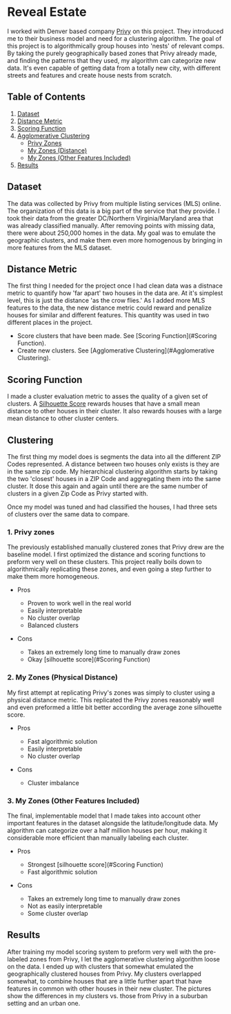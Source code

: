 # Reveal Estate

I worked with Denver based company [Privy](http://www.getprivynow.com) on this project. They introduced me to their business model and need for a clustering algorithm.
The goal of this project is to algorithmically group houses into 'nests' of relevant comps. By taking the purely geographically based zones that Privy already made, and finding the patterns that they used, my algorithm can categorize new data. It's even capable of getting data from a totally new city, with different streets and features and create house nests from scratch.

## Table of Contents
1. [Dataset](#dataset)
2. [Distance Metric](#distance-metric)
3. [Scoring Function](#scoring-function)
4. [Agglomerative Clustering](#clustering)
    * [Privy Zones](#1-privy-zones)
    * [My Zones (Distance)](#2-my-zones-physical-distance)
    * [My Zones (Other Features Included)](#3-my-zones-other-features-included)  
5. [Results](#results)

## Dataset

The data was collected by Privy from multiple listing services (MLS) online. The organization of this data is a big part of the service that they provide. I took their data from the greater DC/Northern Virginia/Maryland area that was already classified manually. After removing points with missing data, there were about 250,000 homes in the data. My goal was to emulate the geographic clusters, and make them even more homogenous by bringing in more features from the MLS dataset.

## Distance Metric

The first thing I needed for the project once I had clean data was a distnace metric to quantify how 'far apart' two houses in the data are. At it's simplest level, this is just the distance 'as the crow flies.' As I added more MLS features to the data, the new distance metric could reward and penalize houses for similar and different features.
This quantity was used in two different places in the project.

* Score clusters that have been made. See [Scoring Function](#Scoring Function).
* Create new clusters. See [Agglomerative Clustering](#Agglomerative Clustering).

## Scoring Function

I made a cluster evaluation metric to asses the quality of a given set of clusters. A [Silhouette Score](http://scikit-learn.org/stable/modules/generated/sklearn.metrics.silhouette_score.html) rewards houses that have a small mean distance to other houses in their cluster. It also rewards houses with a large mean distance to other cluster centers.

## Clustering

The first thing my model does is segments the data into all the different ZIP Codes represented. A distance between two houses only exists is they are in the same zip code.
My hierarchical clustering algorithm starts by taking the two 'closest' houses in a ZIP Code and aggregating them into the same cluster. It dose this again and again until there are the same number of clusters in a given Zip Code as Privy started with.

Once my model was tuned and had classified the houses, I had three sets of clusters over the same data to compare.

### 1. Privy zones

The previously established manually clustered zones that Privy drew are the baseline model. I first optimized the distance and scoring functions to preform very well on these clusters. This project really boils down to algorithmically replicating these zones, and even going a step further to make them more homogeneous.

* Pros
    * Proven to work well in the real world
    * Easily interpretable
    * No cluster overlap
    * Balanced clusters


* Cons
    * Takes an extremely long time to manually draw zones
    * Okay [silhouette score](#Scoring Function)

### 2. My Zones (Physical Distance)

My first attempt at replicating Privy's zones was simply to cluster using a physical distance metric. This replicated the Privy zones reasonably well and even preformed a little bit better according the average zone silhouette score.

* Pros
    * Fast algorithmic solution
    * Easily interpretable
    * No cluster overlap


* Cons
    * Cluster imbalance

### 3. My Zones (Other Features Included)

The final, implementable model that I made takes into account other important features in the dataset alongside the latitude/longitude data. My algorithm can categorize over a half million houses per hour, making it considerable more efficient than manually labeling each cluster.

* Pros
    * Strongest [silhouette score](#Scoring Function)
    * Fast algorithmic solution


* Cons
    * Takes an extremely long time to manually draw zones
    * Not as easily interpretable
    * Some cluster overlap

## Results

After training my model scoring system to preform very well with the pre-labeled zones from Privy, I let the agglomerative clustering algorithm loose on the data. I ended up with clusters that somewhat emulated the geographically clustered houses from Privy. My clusters overlapped somewhat, to combine houses that are a little further apart that have features in common with other houses in their new cluster.
The pictures show the differences in my clusters vs. those from Privy in a suburban setting and an urban one.
